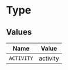 # Type


## Values

| Name       | Value      |
| ---------- | ---------- |
| `ACTIVITY` | activity   |